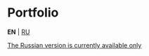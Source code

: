 # Portfolio

**EN** | [RU](README.ru.md)

[The Russian version is currently available only](README.ru.md)